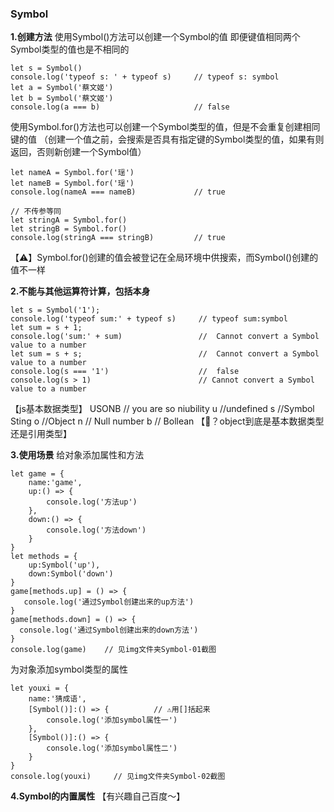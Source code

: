 ### Symbol
**1.创建方法**
使用Symbol()方法可以创建一个Symbol的值
即便键值相同两个Symbol类型的值也是不相同的
```
let s = Symbol()
console.log('typeof s: ' + typeof s)     // typeof s: symbol
let a = Symbol('蔡文姬')
let b = Symbol('蔡文姬')
console.log(a === b)                     // false
```
使用Symbol.for()方法也可以创建一个Symbol类型的值，但是不会重复创建相同键的值
（创建一个值之前，会搜索是否具有指定键的Symbol类型的值，如果有则返回，否则新创建一个Symbol值）
```
let nameA = Symbol.for('瑶')
let nameB = Symbol.for('瑶')
console.log(nameA === nameB)             // true

// 不传参等同
let stringA = Symbol.for()
let stringB = Symbol.for()
console.log(stringA === stringB)         // true
```
【⚠️】Symbol.for()创建的值会被登记在全局环境中供搜索，而Symbol()创建的值不一样

**2.不能与其他运算符计算，包括本身**
```
let s = Symbol('1');
console.log('typeof sum:' + typeof s)     // typeof sum:symbol
let sum = s + 1;
console.log('sum:' + sum)                 //  Cannot convert a Symbol value to a number
let sum = s + s;                          //  Cannot convert a Symbol value to a number
console.log(s === '1')                    //  false
console.log(s > 1)                        // Cannot convert a Symbol value to a number
```

【js基本数据类型】
USONB   // you are so niubility
u       //undefined
s       //Symbol  Sting
o       //Object
n       // Null number
b       // Bollean
【🤔？object到底是基本数据类型还是引用类型】

**3.使用场景**
给对象添加属性和方法
```
let game = {
    name:'game',
    up:() => {
        console.log('方法up')
    },
    down:() => {
        console.log('方法down')
    }
}
let methods = {
    up:Symbol('up'),
    down:Symbol('down')
}
game[methods.up] = () => {
   console.log('通过Symbol创建出来的up方法')
}
game[methods.down] = () => {
  console.log('通过Symbol创建出来的down方法')
}
console.log(game)    // 见img文件夹Symbol-01截图
```
为对象添加symbol类型的属性
```
let youxi = {
    name:'猜成语',
    [Symbol()]:() => {          // ⚠️用[]括起来
        console.log('添加symbol属性一')
    },
    [Symbol()]:() => {
        console.log('添加symbol属性二')
    }
}
console.log(youxi)     // 见img文件夹Symbol-02截图
```

**4.Symbol的内置属性**
【有兴趣自己百度～】
